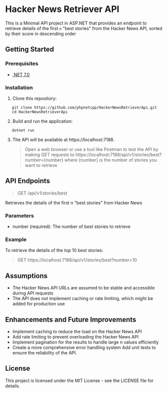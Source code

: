 # Hacker News Retriever API

This is a Minimal API project in ASP.NET that provides an endpoint to retrieve details of the first `n` "best stories" from the Hacker News API, sorted by their score in descending order

## Getting Started

### Prerequisites

- [.NET 7.0](https://dotnet.microsoft.com/download/dotnet/7.0)

### Installation

1. Clone this repository:

```
   git clone https://github.com/phpnetcpp/HackerNewsRetrieverApi.git
   cd HackerNewsRetrieverApi
```
   
2. Build and run the application:

```
   dotnet run
```
   
3. The API will be available at https://localhost:7188.

   > Open a web browser or use a tool like Postman to test the API by making GET requests to https://localhost:7188/api/v1/stories/best?number={number} where {number} is the number of stories you want to retrieve

## API Endpoints

   > GET /api/v1/stories/best

Retrieves the details of the first n "best stories" from Hacker News

### Parameters

* number (required): The number of best stories to retrieve


### Example

To retrieve the details of the top 10 best stories:

   > GET https://localhost:7188/api/v1/stories/best?number=10


## Assumptions

* The Hacker News API URLs are assumed to be stable and accessible during API requests
* The API does not implement caching or rate limiting, which might be added for production use

## Enhancements and Future Improvements

* Implement caching to reduce the load on the Hacker News API
* Add rate limiting to prevent overloading the Hacker News API
* Implement pagination for the results to handle large n values efficiently
* Create a more comprehensive error handling system
Add unit tests to ensure the reliability of the API.

## License
This project is licensed under the MIT License - see the LICENSE file for details.
